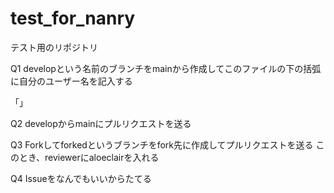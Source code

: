 # test_for_nanry
テスト用のリポジトリ

Q1
developという名前のブランチをmainから作成してこのファイルの下の括弧に自分のユーザー名を記入する

「」

Q2
developからmainにプルリクエストを送る

Q3
Forkしてforkedというブランチをfork先に作成してプルリクエストを送る
このとき、reviewerにaloeclairを入れる

Q4
Issueをなんでもいいからたてる
